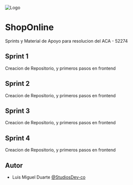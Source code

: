 
![Logo](https://uploads.turbologo.com/uploads/design/hq_preview_image/499442/draw_svg20240312-7-t06zt3.svg.png)


# ShopOnline

Sprints y Material de Apoyo para resolucion del ACA - 52274


## Sprint 1

Creacion de Repositorio, y primeros pasos en frontend

## Sprint 2

Creacion de Repositorio, y primeros pasos en frontend

## Sprint 3

Creacion de Repositorio, y primeros pasos en frontend

## Sprint 4

Creacion de Repositorio, y primeros pasos en frontend
## Autor

- Luis Miguel Duarte [@StudiosDev-co](https://www.github.com/StudiosDev-co)

